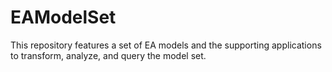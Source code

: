 # EAModelSet
This repository features a set of EA models and the supporting applications to transform, analyze, and query the model set.

